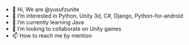- 👋 Hi, We are @yusufzunite
- 👀 I’m interested in Python, Unity 3d, C#, Django, Python-for-android
- 🌱 I’m currently learning Java
- 💞️ I’m looking to collaborate on Unity games
- 📫 How to reach me by mention

<!---
yusufzunite/yusufzunite is a ✨ special ✨ repository because its `README.md` (this file) appears on your GitHub profile.
You can click the Preview link to take a look at your changes.
--->
